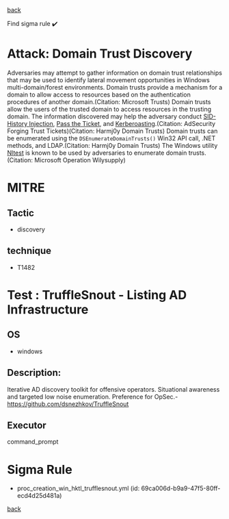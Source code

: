 
[back](../index.md)

Find sigma rule :heavy_check_mark: 

# Attack: Domain Trust Discovery 

Adversaries may attempt to gather information on domain trust relationships that may be used to identify lateral movement opportunities in Windows multi-domain/forest environments. Domain trusts provide a mechanism for a domain to allow access to resources based on the authentication procedures of another domain.(Citation: Microsoft Trusts) Domain trusts allow the users of the trusted domain to access resources in the trusting domain. The information discovered may help the adversary conduct [SID-History Injection](https://attack.mitre.org/techniques/T1134/005), [Pass the Ticket](https://attack.mitre.org/techniques/T1550/003), and [Kerberoasting](https://attack.mitre.org/techniques/T1558/003).(Citation: AdSecurity Forging Trust Tickets)(Citation: Harmj0y Domain Trusts) Domain trusts can be enumerated using the `DSEnumerateDomainTrusts()` Win32 API call, .NET methods, and LDAP.(Citation: Harmj0y Domain Trusts) The Windows utility [Nltest](https://attack.mitre.org/software/S0359) is known to be used by adversaries to enumerate domain trusts.(Citation: Microsoft Operation Wilysupply)

# MITRE
## Tactic
  - discovery


## technique
  - T1482


# Test : TruffleSnout - Listing AD Infrastructure
## OS
  - windows


## Description:
Iterative AD discovery toolkit for offensive operators. Situational awareness and targeted low noise enumeration. Preference for OpSec.- https://github.com/dsnezhkov/TruffleSnout


## Executor
command_prompt

# Sigma Rule
 - proc_creation_win_hktl_trufflesnout.yml (id: 69ca006d-b9a9-47f5-80ff-ecd4d25d481a)



[back](../index.md)
